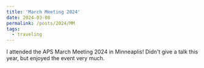```yaml
---
title: 'March Meeting 2024'
date: 2024-03-08
permalink: /posts/2024/MM
tags:
  - traveling
---
```


I attended the APS March Meeting 2024 in Minneaplis! Didn't give a talk this year, but enjoyed the event very much.